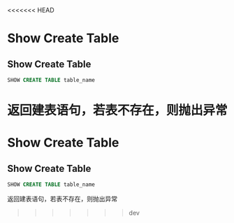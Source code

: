 <<<<<<< HEAD
# Show Create Table
## Show Create Table

```sql
SHOW CREATE TABLE table_name
```

返回建表语句，若表不存在，则抛出异常
=======
# Show Create Table
## Show Create Table

```sql
SHOW CREATE TABLE table_name
```

返回建表语句，若表不存在，则抛出异常
>>>>>>> dev
